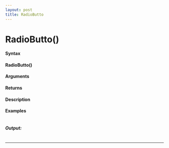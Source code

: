 ```yaml
---
layout: post
title: RadioButto
---
```


# RadioButto()


#### Syntax

#### RadioButto()

#### Arguments

#### Returns

#### Description

#### Examples

```

```

##### Output:

```

```

---